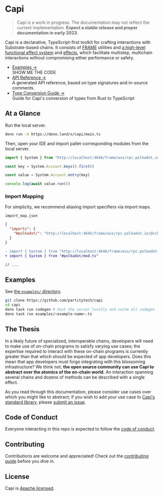 # Capi

> Capi is a work in progress. The documentation may not reflect the current implementation. **Expect a stable release and proper documentation in early 2023**.

Capi is a declarative, TypeScript-first toolkit for crafting interactions with Substrate-based chains. It consists of [FRAME](https://docs.substrate.io/reference/glossary/#frame) utilities and [a high-level functional effect system](https://github.com/paritytech/zones) and [effects](./effects), which facilitate multistep, multichain interactions without compromising either performance or safety.

- [Examples &rarr;](./examples)<br />SHOW ME THE CODE
- [API Reference &rarr;](https://deno.land/x/capi/mod.ts)<br />A generated API reference, based on type signatures and in-source comments.
- [Type Conversion Guide &rarr;](./docs/Types.md)<br />Guide for Capi's conversion of types from Rust to TypeScript

## At a Glance

Run the local server.

```sh
deno run -A https://deno.land/x/capi/main.ts
```

Then, open your IDE and import pallet-corresponding modules from the local server.

```ts
import { System } from "http://localhost:4646/frame/wss/rpc.polkadot.io/@<chain-version>/mod.ts"

const key = System.Account.keys().first()

const value = System.Account.entry(key)

console.log(await value.run())
```

### Import Mapping

For simplicity, we recommend aliasing import specifiers via import maps.

`import_map.json`

```json
{
  "imports": {
    "#polkadot/": "http://localhost:4646/frame/wss/rpc.polkadot.io/@<chain-version>/"
  }
}
```

```diff
- import { System } from "http://localhost:4646/frame/wss/rpc.polkadot.io/@<chain-version>/mod.ts"
+ import { System } from "#polkadot/mod.ts"

// ...
```

## Examples

See [the `examples/` directory](./examples).

```sh
git clone https://github.com/partitytech/capi
cd capi
deno task run codegen # host the server locally and cache all codegen
deno task run examples/<example-name>.ts
```

## The Thesis

In a likely future of specialized, interoperable chains, developers will need to make use of on-chain programs to satisfy varying use cases; the expertise required to interact with these on-chain programs is currently greater than that which _should_ be expected of app developers. Does this mean that app developers must forgo integrating with this blossoming infrastructure? We think not; **the open source community can use Capi to abstract over the atomics of the on-chain world**. An interaction spanning several chains and dozens of methods can be described with a single effect.

As you read through this documentation, please consider use cases over which you might like to abstract; if you wish to add your use case to [Capi's standard library](effects), please [submit an issue](https://github.com/paritytech/capi/issues/new).

## Code of Conduct

Everyone interacting in this repo is expected to follow the [code of conduct](CODE_OF_CONDUCT.md).

## Contributing

Contributions are welcome and appreciated! Check out the [contributing guide](CONTRIBUTING.md) before you dive in.

## License

Capi is [Apache licensed](LICENSE).
